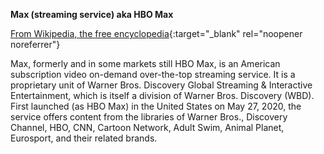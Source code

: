 **Max (streaming service) aka HBO Max**<br>

[From Wikipedia, the free encyclopedia](https://en.wikipedia.org/wiki/HBO_Max){:target="_blank" rel="noopener noreferrer"}

Max, formerly and in some markets still HBO Max, is an American subscription video on-demand over-the-top streaming service. It is a proprietary unit of Warner Bros. Discovery Global Streaming & Interactive Entertainment, which is itself a division of Warner Bros. Discovery (WBD). First launched (as HBO Max) in the United States on May 27, 2020, the service offers content from the libraries of Warner Bros., Discovery Channel, HBO, CNN, Cartoon Network, Adult Swim, Animal Planet, Eurosport, and their related brands.
